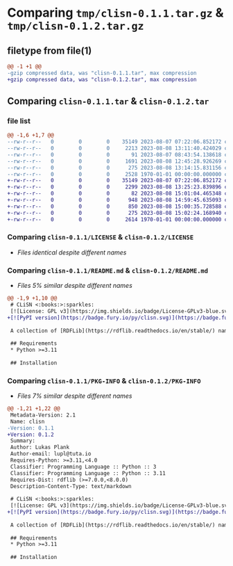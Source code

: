 # Comparing `tmp/clisn-0.1.1.tar.gz` & `tmp/clisn-0.1.2.tar.gz`

## filetype from file(1)

```diff
@@ -1 +1 @@
-gzip compressed data, was "clisn-0.1.1.tar", max compression
+gzip compressed data, was "clisn-0.1.2.tar", max compression
```

## Comparing `clisn-0.1.1.tar` & `clisn-0.1.2.tar`

### file list

```diff
@@ -1,6 +1,7 @@
--rw-r--r--   0        0        0    35149 2023-08-07 07:22:06.852172 clisn-0.1.1/LICENSE
--rw-r--r--   0        0        0     2213 2023-08-08 13:11:40.424029 clisn-0.1.1/README.md
--rw-r--r--   0        0        0       91 2023-08-07 08:43:54.138618 clisn-0.1.1/clisn/__init__.py
--rw-r--r--   0        0        0     1691 2023-08-08 12:45:28.926269 clisn-0.1.1/clisn/clisn.py
--rw-r--r--   0        0        0      275 2023-08-08 13:14:15.831156 clisn-0.1.1/pyproject.toml
--rw-r--r--   0        0        0     2528 1970-01-01 00:00:00.000000 clisn-0.1.1/PKG-INFO
+-rw-r--r--   0        0        0    35149 2023-08-07 07:22:06.852172 clisn-0.1.2/LICENSE
+-rw-r--r--   0        0        0     2299 2023-08-08 13:25:23.839896 clisn-0.1.2/README.md
+-rw-r--r--   0        0        0       82 2023-08-08 15:01:04.465348 clisn-0.1.2/clisn/__init__.py
+-rw-r--r--   0        0        0      948 2023-08-08 14:59:45.635093 clisn-0.1.2/clisn/manager.py
+-rw-r--r--   0        0        0      850 2023-08-08 15:00:35.728588 clisn-0.1.2/clisn/namespaces.py
+-rw-r--r--   0        0        0      275 2023-08-08 15:02:24.168940 clisn-0.1.2/pyproject.toml
+-rw-r--r--   0        0        0     2614 1970-01-01 00:00:00.000000 clisn-0.1.2/PKG-INFO
```

### Comparing `clisn-0.1.1/LICENSE` & `clisn-0.1.2/LICENSE`

 * *Files identical despite different names*

### Comparing `clisn-0.1.1/README.md` & `clisn-0.1.2/README.md`

 * *Files 5% similar despite different names*

```diff
@@ -1,9 +1,10 @@
 # CLiSN <:books:>:sparkles:
 [![License: GPL v3](https://img.shields.io/badge/License-GPLv3-blue.svg)](https://www.gnu.org/licenses/gpl-3.0)
+[![PyPI version](https://badge.fury.io/py/clisn.svg)](https://badge.fury.io/py/clisn)
 
 A collection of [RDFLib](https://rdflib.readthedocs.io/en/stable/) namespaces for the [Computational Literary Studies Infrastructure](https://clsinfra.io/) project.
 
 ## Requirements
 * Python >=3.11
 
 ## Installation
```

### Comparing `clisn-0.1.1/PKG-INFO` & `clisn-0.1.2/PKG-INFO`

 * *Files 7% similar despite different names*

```diff
@@ -1,21 +1,22 @@
 Metadata-Version: 2.1
 Name: clisn
-Version: 0.1.1
+Version: 0.1.2
 Summary: 
 Author: Lukas Plank
 Author-email: lupl@tuta.io
 Requires-Python: >=3.11,<4.0
 Classifier: Programming Language :: Python :: 3
 Classifier: Programming Language :: Python :: 3.11
 Requires-Dist: rdflib (>=7.0.0,<8.0.0)
 Description-Content-Type: text/markdown
 
 # CLiSN <:books:>:sparkles:
 [![License: GPL v3](https://img.shields.io/badge/License-GPLv3-blue.svg)](https://www.gnu.org/licenses/gpl-3.0)
+[![PyPI version](https://badge.fury.io/py/clisn.svg)](https://badge.fury.io/py/clisn)
 
 A collection of [RDFLib](https://rdflib.readthedocs.io/en/stable/) namespaces for the [Computational Literary Studies Infrastructure](https://clsinfra.io/) project.
 
 ## Requirements
 * Python >=3.11
 
 ## Installation
```

